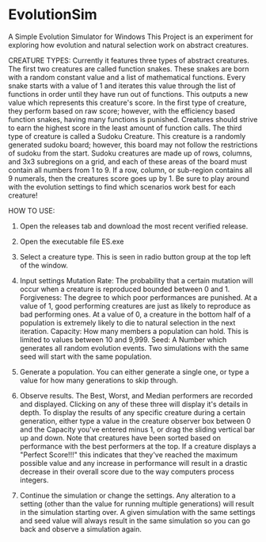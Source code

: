 # EvolutionSim
A Simple Evolution Simulator for Windows
This Project is an experiment for exploring how evolution and natural selection work on abstract creatures.


CREATURE TYPES:
Currently it features three types of abstract creatures.
The first two creatures are called function snakes.
These snakes are born with a random constant value and a list of mathematical functions. 
Every snake starts with a value of 1 and iterates this value through the list of functions
in order until they have run out of functions. This outputs a new value which represents
this creature's score. In the first type of creature, they perform based on raw score;
however, with the efficiency based function snakes, having many functions is punished. 
Creatures should strive to earn the highest score in the least amount of function calls.
The third type of creature is called a Sudoku Creature. This creature is a randomly
generated sudoku board; however, this board may not follow the restrictions of sudoku
from the start. Sudoku creatures are made up of rows, columns, and 3x3 subregions on a
grid, and each of these areas of the board must contain all numbers from 1 to 9. If a
row, column, or sub-region contains all 9 numerals, then the creatures score goes up by 1. 
Be sure to play around with the evolution settings to find which scenarios work best 
for each creature!

HOW TO USE:
1. Open the releases tab and download the most recent verified release.

2. Open the executable file ES.exe

3. Select a creature type. This is seen in radio button group at the top left of the window.

4. Input settings
    Mutation Rate: The probability that a certain mutation will occur when a creature is reproduced
        bounded between 0 and 1.
    Forgiveness: The degree to which poor performances are punished. At a value of 1, good performing
        creatures are just as likely to reproduce as bad performing ones. At a value of 0, a creature
        in the bottom half of a population is extremely likely to die to natural selection in the next
        iteration.
    Capacity: How many members a population can hold. This is limited to values between 10 and 9,999.
    Seed: A Number which generates all random evolution events. Two simulations with the same seed will
      start with the same population.
      
5. Generate a population. You can either generate a single one, or type a value for how many
    generations to skip through.
    
6. Observe results. The Best, Worst, and Median performers are recorded and displayed. Clicking
    on any of these three will display it's details in depth. To display the results of any specific 
    creature during a certain generation, either type a value in the creature observer box between 0 
    and the Capacity you've entered minus 1, or drag the sliding vertical bar up and down. Note that 
    creatures have been sorted based on performance with the best performers at the top. If a creature 
    displays a "Perfect Score!!!" this indicates that they've reached the maximum possible value and 
    any increase in performance will result in a drastic decrease in their overall score due to the 
    way computers process integers.
    
7. Continue the simulation or change the settings. Any alteration to a setting (other than the
    value for running multiple generations) will result in the simulation starting over. A given
    simulation with the same settings and seed value will always result in the same simulation so you
    can go back and observe a simulation again.
